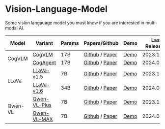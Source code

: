 # Vision-Language-Model
Some vision langauage model you must know if you are interested in multi-modal AI. <br>

<table>
    <thead>
        <tr>
            <th>Model</th>
            <th>Variant</th>
            <th>Params</th>
            <th>Papers/Github</th>
            <th>Demo</th>
            <th>Last Released</th>
            <th>Organization</th>
            <th>Description</th>
        </tr>
    </thead>
    <tbody>
        <tr>
            <td rowspan=2>CogVLM</td>
            <td><a href="https://github.com/THUDM/CogVLM">CogVLM</a></td>
            <td>17B</td>
            <td><a href="https://github.com/THUDM/CogVLM">Github</a> / <a href="https://arxiv.org/abs/2311.03079">Paper</a></td>
            <td><a href="http://36.103.203.44:7861/">Demo</a></td>
            <td>2023.12.26</td>
        </tr>
        <tr>
            <td><a href="https://github.com/THUDM/CogAgent">CogAgent</a></td>
            <td>17B</td>
            <td><a href="https://github.com/THUDM/CogAgent">Github</a> / <a href="https://arxiv.org/abs/2311.03079">Paper</a></td>
            <td><a href="http://36.103.203.44:7861/">Demo</a></td>
            <td>2024.04.05</td>
        </tr>
        <tr>
            <td rowspan=2>LLaVa</td>
            <td><a href="https://github.com/haotian-liu/LLaVA">LLaVa-v1.5</a></td>
            <td>7B</td>
            <td><a href="https://github.com/haotian-liu/LLaVA">Github</a> / <a href="https://arxiv.org/pdf/2304.08485">Paper</a></td>
            <td><a href="http://36.103.203.44:7861/">Demo</a></td>
            <td>2023.10.05</td>
        </tr>
        <tr>
            <td><a href="https://github.com/haotian-liu/LLaVA">LLaVa-v1.6</a></td>
            <td>34B</td>
            <td><a href="https://github.com/haotian-liu/LLaVA">Github</a> / <a href="https://arxiv.org/pdf/2310.03744">Paper</a></td>
            <td><a href="https://llava.hliu.cc/">Demo</a></td>
            <td>2024.01.30</td>
            <td></td>
        </tr>
        <tr>
            <td rowspan=2>Qwen-VL</td>
            <td><a href="https://github.com/QwenLM/Qwen-VL#qwen-vl-plus">Qwen-VL-Plus</a></td>
            <td>7B</td>
            <td><a href="https://github.com/QwenLM/Qwen-VL#qwen-vl-plus">Github</a> / <a href="https://arxiv.org/abs/2308.12966">Paper</a></td>
            <td><a href="https://huggingface.co/spaces/Qwen/Qwen-VL-Plus">Demo</a></td>
            <td>2023.11.28</td>
            <td>Alibaba Cloud</td>
        </tr>
        <tr>
            <td><a href="https://github.com/QwenLM/Qwen-VL">Qwen-VL-MAX</a></td>
            <td>7B</td>
            <td><a href="https://github.com/QwenLM/Qwen-VL">Github</a> / <a href="https://arxiv.org/abs/2308.12966">Paper</a></td>
            <td><a href="https://huggingface.co/spaces/Qwen/Qwen-VL-Max">Demo</a></td>
            <td>2024.01.18</td>
            <td>Alibaba Cloud</td>
        </tr>
  </tbody>
</table>